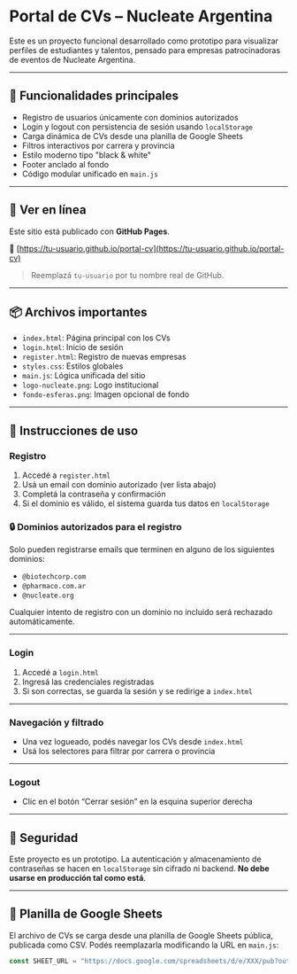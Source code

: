 # Portal de CVs – Nucleate Argentina

Este es un proyecto funcional desarrollado como prototipo para visualizar perfiles de estudiantes y talentos, pensado para empresas patrocinadoras de eventos de Nucleate Argentina.

---

## 🎯 Funcionalidades principales

- Registro de usuarios únicamente con dominios autorizados
- Login y logout con persistencia de sesión usando `localStorage`
- Carga dinámica de CVs desde una planilla de Google Sheets
- Filtros interactivos por carrera y provincia
- Estilo moderno tipo "black & white"
- Footer anclado al fondo
- Código modular unificado en `main.js`

---

## 🚀 Ver en línea

Este sitio está publicado con **GitHub Pages**.

🔗 [https://tu-usuario.github.io/portal-cv](https://tu-usuario.github.io/portal-cv)

> Reemplazá `tu-usuario` por tu nombre real de GitHub.

---

## 📦 Archivos importantes

- `index.html`: Página principal con los CVs
- `login.html`: Inicio de sesión
- `register.html`: Registro de nuevas empresas
- `styles.css`: Estilos globales
- `main.js`: Lógica unificada del sitio
- `logo-nucleate.png`: Logo institucional
- `fondo-esferas.png`: Imagen opcional de fondo

---

## 📝 Instrucciones de uso

### Registro

1. Accedé a `register.html`
2. Usá un email con dominio autorizado (ver lista abajo)
3. Completá la contraseña y confirmación
4. Si el dominio es válido, el sistema guarda tus datos en `localStorage`

### 🔒 Dominios autorizados para el registro

Solo pueden registrarse emails que terminen en alguno de los siguientes dominios:

- `@biotechcorp.com`
- `@pharmaco.com.ar`
- `@nucleate.org`

Cualquier intento de registro con un dominio no incluido será rechazado automáticamente.

---

### Login

1. Accedé a `login.html`
2. Ingresá las credenciales registradas
3. Si son correctas, se guarda la sesión y se redirige a `index.html`

---

### Navegación y filtrado

- Una vez logueado, podés navegar los CVs desde `index.html`
- Usá los selectores para filtrar por carrera o provincia

---

### Logout

- Clic en el botón “Cerrar sesión” en la esquina superior derecha

---

## 🔐 Seguridad

Este proyecto es un prototipo. La autenticación y almacenamiento de contraseñas se hacen en `localStorage` sin cifrado ni backend. **No debe usarse en producción tal como está**.

---

## 🧪 Planilla de Google Sheets

El archivo de CVs se carga desde una planilla de Google Sheets pública, publicada como CSV. Podés reemplazarla modificando la URL en `main.js`:

```js
const SHEET_URL = "https://docs.google.com/spreadsheets/d/e/XXX/pub?output=csv";
